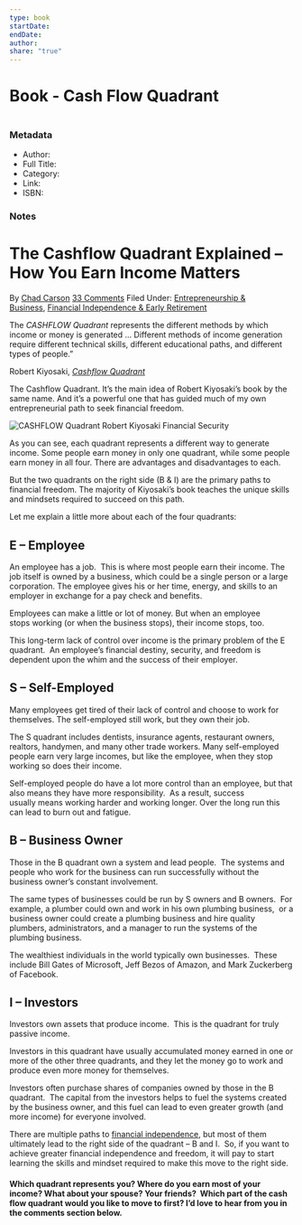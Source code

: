 ```yaml
---
type: book
startDate: 
endDate: 
author: 
share: "true"
---
```



# Book - Cash Flow Quadrant
```toc
```

### Metadata

- Author:
- Full Title: 
- Category: 
- Link: 
- ISBN: 

### Notes
# The Cashflow Quadrant Explained – How You Earn Income Matters

By [Chad Carson](https://www.coachcarson.com/author/admin/) [33 Comments](https://www.coachcarson.com/cash-flow-quadrant-how-earn-matters/#comments) Filed Under: [Entrepreneurship & Business](https://www.coachcarson.com/category/business/), [Financial Independence & Early Retirement](https://www.coachcarson.com/category/financial-independence-early-retirement/)

The _CASHFLOW_ _Quadrant_ represents the different methods by which income or money is generated … Different methods of income generation require different technical skills, different educational paths, and different types of people.”

Robert Kiyosaki, [_Cashflow Quadrant_](http://amzn.to/1Y0ebUh)

The Cashflow Quadrant. It’s the main idea of Robert Kiyosaki’s book by the same name. And it’s a powerful one that has guided much of my own entrepreneurial path to seek financial freedom.

![CASHFLOW Quadrant Robert Kiyosaki Financial Security](https://www.coachcarson.com/wp-content/uploads/2016/05/2016-05-31-CASHFLOW-Quadrant.jpg)

As you can see, each quadrant represents a different way to generate income. Some people earn money in only one quadrant, while some people earn money in all four. There are advantages and disadvantages to each.

But the two quadrants on the right side (B & I) are the primary paths to financial freedom. The majority of Kiyosaki’s book teaches the unique skills and mindsets required to succeed on this path.

Let me explain a little more about each of the four quadrants:

## E – Employee

An employee has a job.  This is where most people earn their income. The job itself is owned by a business, which could be a single person or a large corporation. The employee gives his or her time, energy, and skills to an employer in exchange for a pay check and benefits.

Employees can make a little or lot of money. But when an employee stops working (or when the business stops), their income stops, too.

This long-term lack of control over income is the primary problem of the E quadrant.  An employee’s financial destiny, security, and freedom is dependent upon the whim and the success of their employer.

## S – Self-Employed

Many employees get tired of their lack of control and choose to work for themselves. The self-employed still work, but they own their job.

The S quadrant includes dentists, insurance agents, restaurant owners, realtors, handymen, and many other trade workers. Many self-employed people earn very large incomes, but like the employee, when they stop working so does their income.

Self-employed people do have a lot more control than an employee, but that also means they have more responsibility.  As a result, success usually means working harder and working longer. Over the long run this can lead to burn out and fatigue.

## B – Business Owner

Those in the B quadrant own a system and lead people.  The systems and people who work for the business can run successfully without the business owner’s constant involvement.

The same types of businesses could be run by S owners and B owners.  For example, a plumber could own and work in his own plumbing business,  or a business owner could create a plumbing business and hire quality plumbers, administrators, and a manager to run the systems of the plumbing business.

The wealthiest individuals in the world typically own businesses.  These include Bill Gates of Microsoft, Jeff Bezos of Amazon, and Mark Zuckerberg of Facebook.

## I – Investors

Investors own assets that produce income.  This is the quadrant for truly passive income.

Investors in this quadrant have usually accumulated money earned in one or more of the other three quadrants, and they let the money go to work and produce even more money for themselves.

Investors often purchase shares of companies owned by those in the B quadrant.  The capital from the investors helps to fuel the systems created by the business owner, and this fuel can lead to even greater growth (and more income) for everyone involved.

There are multiple paths to [financial independence](https://www.coachcarson.com/destination-financial-independence/), but most of them ultimately lead to the right side of the quadrant – B and I.  So, if you want to achieve greater financial independence and freedom, it will pay to start learning the skills and mindset required to make this move to the right side.

#### Which quadrant represents you? Where do you earn most of your income? What about your spouse? Your friends?  Which part of the cash flow quadrant would you like to move to first? I’d love to hear from you in the comments section below.